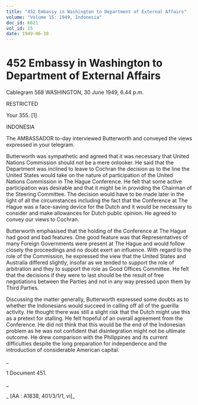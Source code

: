 ```yaml
---
title: "452 Embassy in Washington to Department of External Affairs"
volume: "Volume 15: 1949, Indonesia"
doc_id: 6621
vol_id: 15
date: 1949-06-30
---
```


# 452 Embassy in Washington to Department of External Affairs

Cablegram 568 WASHINGTON, 30 June 1949, 6.44 p.m.

RESTRICTED

Your 355. [1]

INDONESIA

The AMBASSADOR to-day interviewed Butterworth and conveyed the views expressed in your telegram.

Butterworth was sympathetic and agreed that it was necessary that United Nations Commission should not be a mere onlooker. He said that the Department was inclined to leave to Cochran the decision as to the line the United States would take on the nature of participation of the United Nations Commission in The Hague Conference. He felt that some active participation was desirable and that it might be in providing the Chairman of the Steering Committee. The decision would have to be made later in the light of all the circumstances including the fact that the Conference at The Hague was a face-saving device for the Dutch and it would be necessary to consider and make allowances for Dutch public opinion. He agreed to convey our views to Cochran.

Butterworth emphasised that the holding of the Conference at The Hague had good and bad features. One good feature was that Representatives of many Foreign Governments were present at The Hague and would follow closely the proceedings and no doubt exert an influence. With regard to the role of the Commission, he expressed the view that the United States and Australia differed slightly, insofar as we tended to support the role of arbitration and they to support the role as Good Offices Committee. He felt that the decisions if they were to last should be the result of free negotiations between the Parties and not in any way pressed upon them by Third Parties.

Discussing the matter generally, Butterworth expressed some doubts as to whether the Indonesians would succeed in calling off all of the guerilla activity. He thought there was still a slight risk that the Dutch might use this as a pretext for stalling. He felt hopeful of an overall agreement from the Conference. He did not think that this would be the end of the Indonesian problem as he was not confident that disintegration might not be ultimate outcome. He drew comparison with the Philippines and its current difficulties despite the long preparation for independence and the introduction of considerable American capital.

_

1 Document 451.

_

_ [AA : A1838, 401/3/1/1, vi]_
